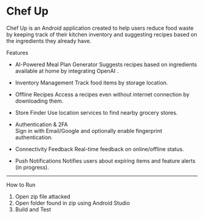 # Chef Up

Chef Up is an Android application created to help users reduce food waste by keeping track of their kitchen inventory and suggesting recipes based on the ingredients they already have.

Features

- AI-Powered Meal Plan Generator
  Suggests recipes based on ingredients available at home by integrating OpenAI .

- Inventory Management
  Track food items by storage location.

- Offline Recipes
  Access a recipes even without internet connection by downloading them.

- Store Finder
  Use location services to find nearby grocery stores.

- Authentication & 2FA  
  Sign in with Email/Google and optionally enable fingerprint authentication.

- Connectivity Feedback
  Real-time feedback on online/offline status.

- Push Notifications
  Notifies users about expiring items and feature alerts (in progress).


---

How to Run

1. Open zip file attacked
2. Open folder found in zip using Android Studio
3. Build and Test
